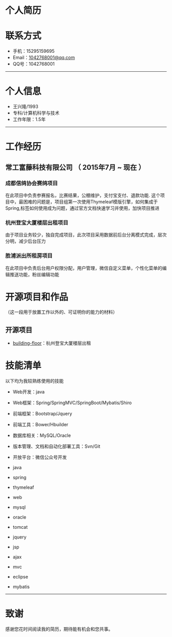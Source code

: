 # 个人简历

# 联系方式

- 手机：15295159695
- Email：1042768001@qq.com
- QQ号：1042768001

---

# 个人信息

 - 王兴隆/1993
 - 专科/计算机科学与技术
 - 工作年限：1.5年
 
---

# 工作经历

## 常工富藤科技有限公司 （ 2015年7月 ~ 现在 ）

### 成都信鸽协会赛鸽项目
在此项目中负责参赛报名，比赛结果，公棚维护，支付宝支付、退款功能.
这个项目中，最困难的问题是，项目组第一次使用Thymeleaf模版引擎，如何集成于Spring,标签如何使用成为问题，通过官方文档快速学习并使用，加快项目推进

### 杭州登宝大厦楼层出租项目 
由于项目业务较少，独自完成项目，此次项目采用数据前后台分离模式完成，层次分明，减少后台压力

### 胜浦派出所租房项目
在此项目中负责后台用户权限分配，用户管理，微信自定义菜单，个性化菜单的编辑推送功能，粉丝编辑功能

# 开源项目和作品
（这一段用于放置工作以外的、可证明你的能力的材料）

## 开源项目

 - [building-floor](http://code.taobao.org/p/building-floor/src/trunk/)：杭州登宝大厦楼层出租
 
# 技能清单
以下均为我较熟练使用的技能

- Web开发：java
- Web框架：Spring/SpringMVC/SpringBoot/Mybatis/Shiro
- 前端框架：Bootstrap/Jquery
- 前端工具：Bower/Hbuilder
- 数据库相关：MySQL/Oracle
- 版本管理、文档和自动化部署工具：Svn/Git
- 开放平台：微信公众号开发


- java
- spring
- thymeleaf
- web
- mysql
- oracle
- tomcat
- jquery
- jsp
- ajax
- mvc
- eclipse
- mybatis






---

# 致谢
感谢您花时间阅读我的简历，期待能有机会和您共事。
